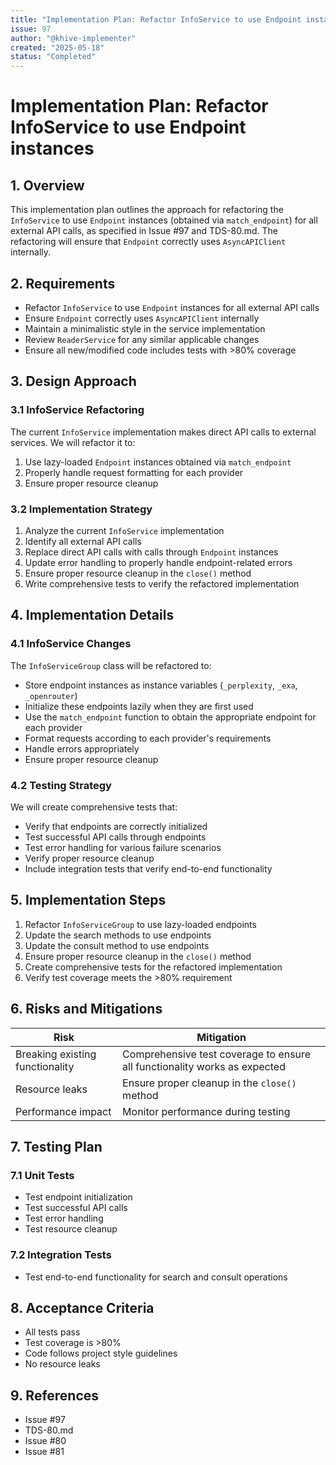 ```yaml
---
title: "Implementation Plan: Refactor InfoService to use Endpoint instances"
issue: 97
author: "@khive-implementer"
created: "2025-05-18"
status: "Completed"
---
```


# Implementation Plan: Refactor InfoService to use Endpoint instances

## 1. Overview

This implementation plan outlines the approach for refactoring the `InfoService`
to use `Endpoint` instances (obtained via `match_endpoint`) for all external API
calls, as specified in Issue #97 and TDS-80.md. The refactoring will ensure that
`Endpoint` correctly uses `AsyncAPIClient` internally.

## 2. Requirements

- Refactor `InfoService` to use `Endpoint` instances for all external API calls
- Ensure `Endpoint` correctly uses `AsyncAPIClient` internally
- Maintain a minimalistic style in the service implementation
- Review `ReaderService` for any similar applicable changes
- Ensure all new/modified code includes tests with >80% coverage

## 3. Design Approach

### 3.1 InfoService Refactoring

The current `InfoService` implementation makes direct API calls to external
services. We will refactor it to:

1. Use lazy-loaded `Endpoint` instances obtained via `match_endpoint`
2. Properly handle request formatting for each provider
3. Ensure proper resource cleanup

### 3.2 Implementation Strategy

1. Analyze the current `InfoService` implementation
2. Identify all external API calls
3. Replace direct API calls with calls through `Endpoint` instances
4. Update error handling to properly handle endpoint-related errors
5. Ensure proper resource cleanup in the `close()` method
6. Write comprehensive tests to verify the refactored implementation

## 4. Implementation Details

### 4.1 InfoService Changes

The `InfoServiceGroup` class will be refactored to:

- Store endpoint instances as instance variables (`_perplexity`, `_exa`,
  `_openrouter`)
- Initialize these endpoints lazily when they are first used
- Use the `match_endpoint` function to obtain the appropriate endpoint for each
  provider
- Format requests according to each provider's requirements
- Handle errors appropriately
- Ensure proper resource cleanup

### 4.2 Testing Strategy

We will create comprehensive tests that:

- Verify that endpoints are correctly initialized
- Test successful API calls through endpoints
- Test error handling for various failure scenarios
- Verify proper resource cleanup
- Include integration tests that verify end-to-end functionality

## 5. Implementation Steps

1. Refactor `InfoServiceGroup` to use lazy-loaded endpoints
2. Update the search methods to use endpoints
3. Update the consult method to use endpoints
4. Ensure proper resource cleanup in the `close()` method
5. Create comprehensive tests for the refactored implementation
6. Verify test coverage meets the >80% requirement

## 6. Risks and Mitigations

| Risk                            | Mitigation                                                                |
| ------------------------------- | ------------------------------------------------------------------------- |
| Breaking existing functionality | Comprehensive test coverage to ensure all functionality works as expected |
| Resource leaks                  | Ensure proper cleanup in the `close()` method                             |
| Performance impact              | Monitor performance during testing                                        |

## 7. Testing Plan

### 7.1 Unit Tests

- Test endpoint initialization
- Test successful API calls
- Test error handling
- Test resource cleanup

### 7.2 Integration Tests

- Test end-to-end functionality for search and consult operations

## 8. Acceptance Criteria

- All tests pass
- Test coverage is >80%
- Code follows project style guidelines
- No resource leaks

## 9. References

- Issue #97
- TDS-80.md
- Issue #80
- Issue #81
